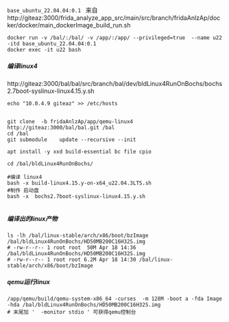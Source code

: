 
```base_ubuntu_22.04.04:0.1 ``` 来自 http://giteaz:3000/frida_analyze_app_src/main/src/branch/fridaAnlzAp/docker/docker/main_dockerImage_build_run.sh

```shell
docker run -v /bal/:/bal/ -v /app/:/app/ --privileged=true  --name u22  -itd base_ubuntu_22.04.04:0.1 
docker exec -it u22 bash
```


##### 编译linux4
http://giteaz:3000/bal/bal/src/branch/bal/dev/bldLinux4RunOnBochs/bochs2.7boot-syslinux-linux4.15.y.sh


```shell
echo "10.0.4.9 giteaz" >> /etc/hosts


git clone  -b fridaAnlzAp/app/qemu-linux4   http://giteaz:3000/bal/bal.git /bal
cd /bal
git submodule    update --recursive --init

apt install -y xxd build-essential bc file cpio

cd /bal/bldLinux4RunOnBochs/

#编译 linux4
bash -x build-linux4.15.y-on-x64_u22.04.3LTS.sh
#制作 启动盘
bash -x  bochs2.7boot-syslinux-linux4.15.y.sh


```

##### 编译出的linux产物
```shell
ls -lh /bal/linux-stable/arch/x86/boot/bzImage  /bal/bldLinux4RunOnBochs/HD50MB200C16H32S.img 
# -rw-r--r-- 1 root root  50M Apr 18 14:36 /bal/bldLinux4RunOnBochs/HD50MB200C16H32S.img
# -rw-r--r-- 1 root root 6.2M Apr 18 14:30 /bal/linux-stable/arch/x86/boot/bzImage

```

##### qemu运行linux
```shell
/app/qemu/build/qemu-system-x86_64 -curses  -m 128M -boot a -fda Image -hda /bal/bldLinux4RunOnBochs/HD50MB200C16H32S.img
# 末尾加 '  -monitor stdio ' 可获得qemu控制台
```